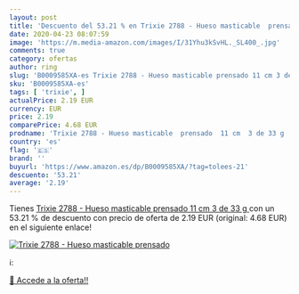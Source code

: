 ```yaml
---
layout: post
title: 'Descuento del 53.21 % en Trixie 2788 - Hueso masticable  prensado'
date: 2020-04-23 08:07:59
image: 'https://m.media-amazon.com/images/I/31Yhu3kSvHL._SL400_.jpg'
comments: true
category: ofertas
author: ring
slug: 'B0009585XA-es Trixie 2788 - Hueso masticable prensado 11 cm 3 de 33 g'
sku: 'B0009585XA-es'
tags: [ 'trixie', ]
actualPrice: 2.19 EUR
currency: EUR
price: 2.19
comparePrice: 4.68 EUR
prodname: 'Trixie 2788 - Hueso masticable  prensado  11 cm  3 de 33 g '
country: 'es'
flag: '🇪🇸'
brand: ''
buyurl: 'https://www.amazon.es/dp/B0009585XA/?tag=tolees-21'
descuento: '53.21'
average: '2.19'
---
```


Tienes [Trixie 2788 - Hueso masticable  prensado  11 cm  3 de 33 g ](https://www.amazon.es/dp/B0009585XA/?tag=tolees-21) con un 53.21 % de descuento con precio de oferta de 2.19 EUR (original: 4.68 EUR) en el siguiente enlace!

[![Trixie 2788 - Hueso masticable  prensado](https://m.media-amazon.com/images/I/31Yhu3kSvHL._SL400_.jpg)](https://www.amazon.es/dp/B0009585XA/?tag=tolees-21)

ℹ️:


[🛒 Accede a la oferta!!](https://www.amazon.es/dp/B0009585XA/?tag=tolees-21)
